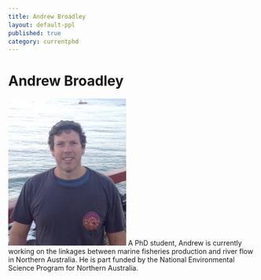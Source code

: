 ```yaml
---
title: Andrew Broadley
layout: default-ppl
published: true
category: currentphd
---
```


# Andrew Broadley
![](/images/people/Andrew-Broadley.jpeg)
A PhD student, Andrew is currently working on the linkages between marine fisheries production and river flow in Northern Australia. He is part funded by the National Environmental Science Program for Northern Australia.
